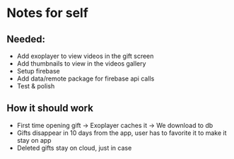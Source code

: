 # Notes for self

## Needed:
* Add exoplayer to view videos in the gift screen 
* Add thumbnails to view in the videos gallery 
* Setup firebase 
* Add data/remote package for firebase api calls
* Test & polish


## How it should work 

* First time opening gift -> Exoplayer caches it -> We download to db
* Gifts disappear in 10 days from the app, user has to favorite it to make it stay on app
* Deleted gifts stay on cloud, just in case